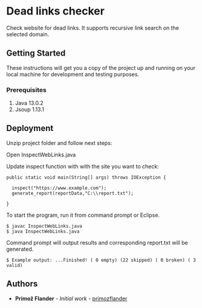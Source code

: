 # Dead links checker

Check website for dead links. It supports recursive link search on the selected domain.

## Getting Started

These instructions will get you a copy of the project up and running on your local machine for development and testing purposes.

### Prerequisites

1. Java 13.0.2
2. Jsoup 1.13.1

## Deployment

Unzip project folder and follow next steps:

Open InspectWebLinks.java

Update inspect function with with the site you want to check:

```
public static void main(String[] args) throws IOException {

  inspect("https://www.example.com");
  generate_report(reportData,"C:\\report.txt");

}
```

To start the program, run it from command prompt or Eclipse.

```
$ javac InspectWebLinks.java
$ java InspectWebLinks.java
```

Command prompt will output results and corresponding report.txt will be generated.

```
$ Example output: ...Finished! ( 0 empty) (22 skipped) ( 0 broken) ( 3 valid)
```

## Authors

* **Primož Flander** - *Initial work* - [primozflander](https://github.com/primozflander)
